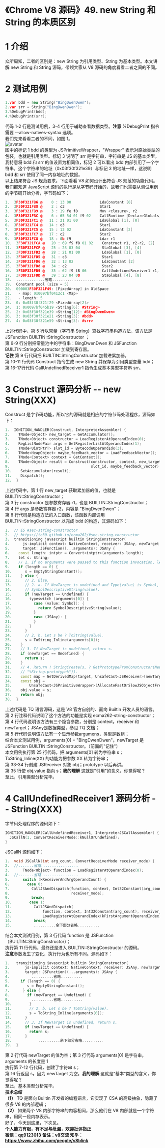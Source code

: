# 《Chrome V8 源码》49. new String 和 String 的本质区别  
# 1 介绍  
众所周知，二者的区别是：new String 为引用类型、String 为基本类型。本文讲解 new String 和 String 源码，带领大家从 V8 源码的角度看看二者之间的不同。  
# 2 测试用例  
```c++
1.var bdd = new String("BingDwenDwen");
2.var srr = String("BingDwenDwen");
3.%DebugPrint(bdd);
4.%DebugPrint(srr);
```
代码 1-2 行是测试用例，3-4 行用于辅助查看数据类型。**注意** %DebugPrint 指令需要 --allow-natives-syntax 选项。  
我们先来看看二者的不同，如图 1。  
![avatar](f1.png)  
图中的标记 1 bdd 的类型为 JSPrimitiveWrapper，"Wrapper" 表示对原始类型的包装，也就是引用类型。标记 3 说明了 srr 是字符串，字符串是 JS 的基本类型。  
我特意将 bdd 和 srr 的值设置为相同值，标记 2 可以看出 bdd 内部引用了一个字符串，这个字符串的地址（0x03f30f321e39）与标记 3 的地址一样，这说明 bdd 和 srr 使用了同一内存地址的数据。  
以上结果符合 JS 规范要求，下面看看 V8 如何设计出符合 JS 规范的功能代码。  
我们都知道 JavaScript 源码的执行是从字节码开始的，故我们也需要从测试用例的字节码开始分析，字节码如下：
```c++
1.  3F30F321FB6 @    0 : 13 00             LdaConstant [0]
2.  3F30F321FB8 @    2 : c3                Star1
3.  3F30F321FB9 @    3 : 19 fe f8          Mov <closure>, r2
4.  3F30F321FBC @    6 : 65 54 01 f9 02    CallRuntime [DeclareGlobals], r1-r2
5.  3F30F321FC1 @   11 : 21 01 00          LdaGlobal [1], [0]
6.  3F30F321FC4 @   14 : c3                Star1
7.  3F30F321FC5 @   15 : 13 02             LdaConstant [2]
8.  3F30F321FC7 @   17 : c2                Star2
9.  3F30F321FC8 @   18 : 0b f9             Ldar r1
10.  3F30F321FCA @   20 : 69 f9 f8 01 02    Construct r1, r2-r2, [2]
11.  3F30F321FCF @   25 : 23 03 04          StaGlobal [3], [4]
12.  3F30F321FD2 @   28 : 21 01 00          LdaGlobal [1], [0]
13.  3F30F321FD5 @   31 : c3                Star1
14.  3F30F321FD6 @   32 : 13 02             LdaConstant [2]
15.  3F30F321FD8 @   34 : c2                Star2
16.  3F30F321FD9 @   35 : 62 f9 f8 06       CallUndefinedReceiver1 r1, r2, [6]
17.  3F30F321FDD @   39 : 23 04 08          StaGlobal [4], [8]
18.  .............省略..........................
19.  Constant pool (size = 5)
20.  000003F30F321F49: [FixedArray] in OldSpace
21.   - map: 0x0097bf0412c1 <Map>
22.   - length: 5
23.  0: 0x03f30f321f29 <FixedArray[2]>
24.  1: 0x0097bf045b19 <String[6]: #String>
25.  2: 0x03f30f321e39 <String[12]: #BingDwenDwen>
26.  3: 0x03f30f321e21 <String[3]: #bdd>
27.  4: 0x03f30f321e59 <String[3]: #srr>
```   
上述代码中，第 5 行以常量（字符串 String）查找字符串构造方法，该方法是 JSFunction BUILTIN::StringConstructor ；  
第 6-9 行分别把常量池中的字符串：BingDwenDwen 和 JSFunction BUILTIN::StringConstructor 加载到寄存器。  
**记住** 第 9 行代码把 BUILTIN::StringConstructor 加载进累加器。  
第 10-11 行代码 Construct 指令生成 new String 并保存为引用类型变量 bdd；  
第 16-17行代码 CallUndefinedReceiver1 指令生成基本类型字符串 srr。  
# 3 Construct 源码分析 -- new String(XXX)     
Construct 是字节码功能，所以它的源码就是相应的字符节码处理程序，源码如下：  
```c++
1.  IGNITION_HANDLER(Construct, InterpreterAssembler) {
2.    TNode<Object> new_target = GetAccumulator();
3.    TNode<Object> constructor = LoadRegisterAtOperandIndex(0);
4.    RegListNodePair args = GetRegisterListAtOperandIndex(1);
5.    TNode<UintPtrT> slot_id = BytecodeOperandIdx(3);
6.    TNode<HeapObject> maybe_feedback_vector = LoadFeedbackVector();
7.    TNode<Context> context = GetContext();
8.    TNode<Object> result = Construct(constructor, context, new_target, args,
9.                                     slot_id, maybe_feedback_vector);
10.    SetAccumulator(result);
11.    Dispatch();
12.  }
```    
上述代码中，第 1 行 new_target 获取累加器的值，也就是 BUILTIN::StringConstructor；  
第 3 行 constructor 是参数寄存器 r1，也是 BUILTIN::StringConstructor；  
第 4 行 args 是参数寄存器 r2，内容是 "BingDwenDwen"；  
第 8 行代码是构造方法的入口函数，该函数内部调用 BUILTIN::StringConstructor 以完成 bdd 的构造，其源码如下：  
```c++
1.  // ES #sec-string-constructor
2.  // https://tc39.github.io/ecma262/#sec-string-constructor
3.  transitioning javascript builtin StringConstructor(
4.      js-implicit context: NativeContext, receiver: JSAny, newTarget: JSAny,
5.      target: JSFunction)(...arguments): JSAny {
6.    const length: intptr = Convert<intptr>(arguments.length);
7.    let s: String;
8.    // 1. If no arguments were passed to this function invocation, let s be "".
9.    if (length == 0) {
10.      s = EmptyStringConstant();
11.    } else {
12.      // 2. Else,
13.      // 2. a. If NewTarget is undefined and Type(value) is Symbol, return
14.      // SymbolDescriptiveString(value).
15.      if (newTarget == Undefined) {
16.        typeswitch (arguments[0]) {
17.          case (value: Symbol): {
18.            return SymbolDescriptiveString(value);
19.          }
20.          case (JSAny): {
21.          }
22.        }
23.      }
24.      // 2. b. Let s be ? ToString(value).
25.      s = ToString_Inline(arguments[0]);
26.    }
27.    // 3. If NewTarget is undefined, return s.
28.    if (newTarget == Undefined) {
29.      return s;
30.    }
31.    // 4. Return ! StringCreate(s, ? GetPrototypeFromConstructor(NewTarget,
32.    // "%String.prototype%")).
33.    const map = GetDerivedMap(target, UnsafeCast<JSReceiver>(newTarget));
34.    const obj =
35.        UnsafeCast<JSPrimitiveWrapper>(AllocateFastOrSlowJSObjectFromMap(map));
36.    obj.value = s;
37.    return obj;
38.  }
```   
上述代码是 TQ 语言源码，这是 V8 官方自创的、面向 Builtin 开发人员的语言。  
第 2 行注释代码说明了这个方法的功能是实现 ecma262-string-constructor；  
第 4 行代码说明该方法有三个隐含参数，分别是 context，receiver 和 newTarget；JSAny是数据类型，参见 TQ 文档；  
第 5 行代码说明该方法有一个显示参数argumens，类型是数组；  
结合本文测试用例，arguments[0] = "BingDwenDwen"，newTarget 是 JSFunction BUILTIN::StringConstructor。（前面的"记住"）      
本文用例执行第 25 行代码，把 arguments[0] 转为字符串 s；ToString_Inline(XX) 的功能为把参数 XX 转为字符串；  
第 33-34 行创建 JSReceiver 对象 obj；prototype 以后再讲。   
第 35 行使 obj.value 指向 s；**我的理解** 这就是"引用"的含义，你觉得呢？  
至此，引用类型分析完毕。  
# 4 CallUndefinedReceiver1 源码分析 -- String(XXX)
字节码处理程序的源码如下：  
```c++
IGNITION_HANDLER(CallUndefinedReceiver1, InterpreterJSCallAssembler) {
  JSCallN(1, ConvertReceiverMode::kNullOrUndefined);
}
```  
JSCallN 源码如下：  
```c++
1.  void JSCallN(int arg_count, ConvertReceiverMode receiver_mode) {
2.  //.......省略.................
3.      TNode<Object> function = LoadRegisterAtOperandIndex(0);
4.  //.......省略.................
5.      switch (kReceiverAndArgOperandCount) {
6.        case 0:
7.          CallJSAndDispatch(function, context, Int32Constant(arg_count),
8.                            receiver_mode);
9.          break;
10.        case 1:
11.          CallJSAndDispatch(
12.              function, context, Int32Constant(arg_count), receiver_mode,
13.              LoadRegisterAtOperandIndex(kFirstArgumentOperandIndex));
14.          break;
15.          ..........余下部分省略..........
```  
结合本文测试用例，第 3 行代码 function 是 JSFunction（BUILTIN::StringConstructor）；  
执行第 11 行代码，最终还是进入 BUILTIN::StringConstructor 的源码。  
**注意**参数发生了变化，执行行为也所有不同。源码如下：  
```c++
1.   transitioning javascript builtin StringConstructor(
2.       js-implicit context: NativeContext, receiver: JSAny, newTarget: JSAny,
3.       target: JSFunction)(...arguments): JSAny {
4.  		..........省略..........
5.     if (length == 0) {
6.        s = EmptyStringConstant();
7.      } else {
8.        if (newTarget == Undefined) {
9.  		..........省略..........
10.        }
11.        // 2. b. Let s be ? ToString(value).
12.        s = ToString_Inline(arguments[0]);
13.      }
14.      // 3. If NewTarget is undefined, return s.
15.      if (newTarget == Undefined) {
16.        return s;
17.      }
18.            ..........余下部分省略..........
19.  }
```   
第 2 行代码 newTarget 的值为空；第 3 行代码 arguments[0] 是字符串，arguments 的长度是 1  
执行第 7-12 行代码，创建了字符串 s；   
第 16 行返回 s，因为 newTarget 为空。**我的理解** 这就是“基本”类型的含义，你觉得呢？  
至此，基本类型分析完毕。  
**技术总结**   
**（1）** TQ 是面向 Builtin 开发者的编程语言，它实现了 CSA 的高级抽象，隐藏了很多 V8 的内部逻辑；  
**（2）** 如果两个 V8 内部字符串的内容相同，那么他们在 V8 内部就是一个字符串，用同一段内存表示。    
好了，今天到这里，下次见。    
**个人能力有限，有不足与纰漏，欢迎批评指正**  
**微信：qq9123013  备注：v8交流    知乎：https://www.zhihu.com/people/v8blink**  


